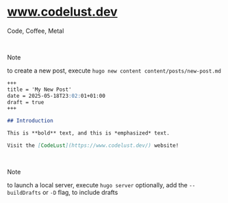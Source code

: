 # www.codelust.dev
Code, Coffee, Metal

<br/>

> [!NOTE]
> to create a new post, execute `hugo new content content/posts/new-post.md`

```markdown
+++
title = 'My New Post'
date = 2025-05-18T23:02:01+01:00
draft = true
+++

## Introduction

This is **bold** text, and this is *emphasized* text.

Visit the [CodeLust](https://www.codelust.dev/) website!
```

<br/>

> [!NOTE]
> to launch a local server, execute `hugo server`
> optionally, add the `--buildDrafts` or `-D` flag, to include drafts

<br/>

